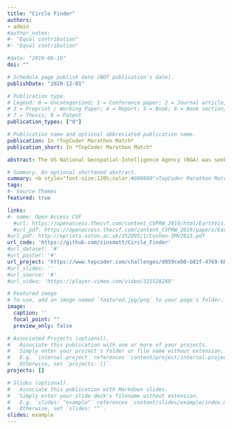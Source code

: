 ```yaml
---
title: "Circle Finder"
authors:
- admin
#author_notes:
#- "Equal contribution"
#- "Equal contribution"

#date: "2019-06-16"
doi: ""

# Schedule page publish date (NOT publication's date).
publishDate: "2020-12-01"

# Publication type.
# Legend: 0 = Uncategorized; 1 = Conference paper; 2 = Journal article;
# 3 = Preprint / Working Paper; 4 = Report; 5 = Book; 6 = Book section;
# 7 = Thesis; 8 = Patent
publication_types: ["0"]

# Publication name and optional abbreviated publication name.
publication: In *TopCoder Marathon Match*
publication_short: In *TopCoder Marathon Match*

abstract: The US National Geospatial-Intelligence Agency (NGA) was seeking novel approaches for satellite imagery segmentation in order to detect, delineate, and describe circular shaped features. My final solution reached 92% on their secret dataset. (PyTorch, OpenCV, GDAL) <a href="https://www.nga.mil/news/1609952228608_NGA_announces_5_winners_in_$50K_in_Circle_Finder_c.html">NGA's announcement</a> (PyTorch, OpenCV, GDAL)

# Summary. An optional shortened abstract.
summary: <b style="font-size:120%;color:#008080">TopCoder Marathon Match / Data Science</b><br><b style="color:#FF0000">2nd Place</b> <br> The US National Geospatial-Intelligence Agency (NGA) was seeking novel approaches for satellite imagery segmentation in order to detect, delineate, and describe circular shaped features. My final solution reached 92% on their secret dataset. <a href="https://www.nga.mil/news/1609952228608_NGA_announces_5_winners_in_$50K_in_Circle_Finder_c.html">NGA's announcement</a> (PyTorch, OpenCV, GDAL)
tags:
#- Source Themes
featured: true

links:
#- name: Open Access CVF
  #url: https://openaccess.thecvf.com/content_CVPRW_2019/html/EarthVision/Leotta_Urban_Semantic_3D_Reconstruction_From_Multiview_Satellite_Imagery_CVPRW_2019_paper.html
  #url_pdf: https://openaccess.thecvf.com/content_CVPRW_2019/papers/EarthVision/Leotta_Urban_Semantic_3D_Reconstruction_From_Multiview_Satellite_Imagery_CVPRW_2019_paper.pdf
#url_pdf: http://eprints.soton.ac.uk/352095/1/Cushen-IMV2013.pdf
url_code: 'https://github.com/zinsmatt/Circle_Finder'
#url_dataset: '#'
#url_poster: '#'
url_project: 'https://www.topcoder.com/challenges/d059ceb0-b81f-4769-bb4c-c976e1184d9f?tab=details'
#url_slides: ''
#url_source: '#'
#url_video: 'https://player.vimeo.com/video/321528248'

# Featured image
# To use, add an image named `featured.jpg/png` to your page's folder. 
image:
  caption: ''
  focal_point: ""
  preview_only: false

# Associated Projects (optional).
#   Associate this publication with one or more of your projects.
#   Simply enter your project's folder or file name without extension.
#   E.g. `internal-project` references `content/project/internal-project/index.md`.
#   Otherwise, set `projects: []`.
projects: []

# Slides (optional).
#   Associate this publication with Markdown slides.
#   Simply enter your slide deck's filename without extension.
#   E.g. `slides: "example"` references `content/slides/example/index.md`.
#   Otherwise, set `slides: ""`.
slides: example
---
```



